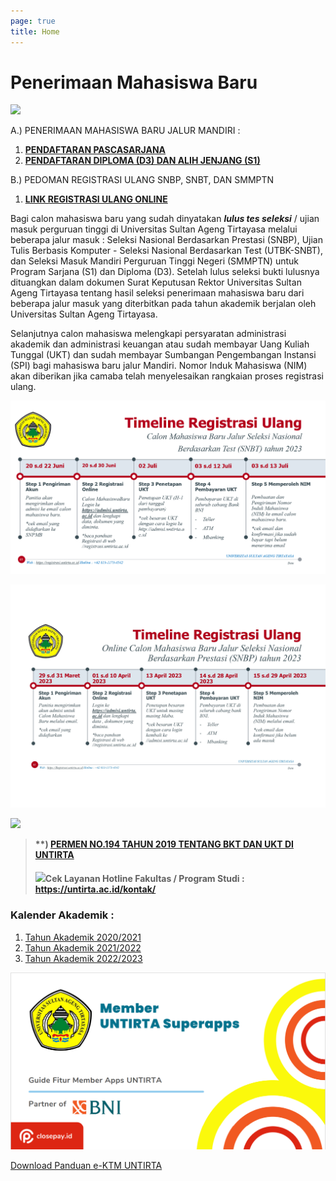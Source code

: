 ```yaml
---
page: true
title: Home
---
```


# Penerimaan Mahasiswa Baru

![](images/Selamat%20Datang%20Maba.jpg)

A.) PENERIMAAN MAHASISWA BARU JALUR MANDIRI :

1.  [**PENDAFTARAN PASCASARJANA**](https://registrasi.untirta.ac.id/post/2023-02-09-penerimaan-mahasiswa-baru-pmb-pascasarjana-ta-2023-2024/)
2.  [**PENDAFTARAN DIPLOMA (D3) DAN ALIH JENJANG (S1)**](https://registrasi.untirta.ac.id/post/2023-05-18-pendaftaran-ujian-masuk-mandiri-umm-program-d3-dan-s1-alih-jenjang-tahun-2023/)

B.) PEDOMAN REGISTRASI ULANG SNBP, SNBT, DAN SMMPTN

1.  [**LINK REGISTRASI ULANG ONLINE**](https://registrasi.untirta.ac.id/post/2023-03-03-panduan-registrasi-ulang-snbp-snbt-smmptn-dan-adik-2023/)

Bagi calon mahasiswa baru yang sudah dinyatakan ***lulus tes seleksi*** / ujian masuk perguruan tinggi di Universitas Sultan Ageng Tirtayasa melalui beberapa jalur masuk : Seleksi Nasional Berdasarkan Prestasi (SNBP), Ujian Tulis Berbasis Komputer - Seleksi Nasional Berdasarkan Test (UTBK-SNBT), dan Seleksi Masuk Mandiri Perguruan Tinggi Negeri (SMMPTN) untuk Program Sarjana (S1) dan Diploma (D3). Setelah lulus seleksi bukti lulusnya dituangkan dalam dokumen Surat Keputusan Rektor Universitas Sultan Ageng Tirtayasa tentang hasil seleksi penerimaan mahasiswa baru dari beberapa jalur masuk yang diterbitkan pada tahun akademik berjalan oleh Universitas Sultan Ageng Tirtayasa.

Selanjutnya calon mahasiswa melengkapi persyaratan administrasi akademik dan administrasi keuangan atau sudah membayar Uang Kuliah Tunggal (UKT) dan sudah membayar Sumbangan Pengembangan Instansi (SPI) bagi mahasiswa baru jalur Mandiri. Nomor Induk Mahasiswa (NIM) akan diberikan jika camaba telah menyelesaikan rangkaian proses registrasi ulang.

![](images/SNBT-02.png)

![](images/Timeline%20Registrasi%20SNBP_2023_page-0001-03.jpg)

![](images/hotline.jpg)

> **\*\*) [PERMEN NO.194 TAHUN 2019 TENTANG BKT DAN UKT DI UNTIRTA](https://drive.google.com/file/d/1eqmhH4cpcsD9de3W_tepZTlALO71pM7a/view?usp=share_link)**
>
> #### ![](images/Alur%20dan%20Syarat%20Pengajuan%20Online.png)Cek Layanan Hotline Fakultas / Program Studi : <https://untirta.ac.id/kontak/>

### Kalender Akademik :

1.  [Tahun Akademik 2020/2021](https://drive.google.com/file/d/1vvD9VlOBzONSaxPwMba8nN4Yn9xgQKbV/view?usp=sharing)
2.  [Tahun Akademik 2021/2022](https://drive.google.com/file/d/1vyXeqhLnz7JPNPcIErNuFabIRxFdrxON/view?usp=sharing)
3.  [Tahun Akademik 2022/2023](https://drive.google.com/file/d/1tEUuxYIRG-KP2izMFVBx2JybquhkyFNj/view?usp=sharing)

![](images/paste-64791ECA.png)

[Download Panduan e-KTM UNTIRTA](https://drive.google.com/file/d/1c1eCCzoSwOsRZtUxFCYEtWNxcwl2NFKR/view?usp=sharing)
